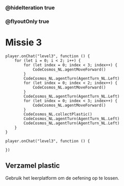 ### @hideIteration true
### @flyoutOnly true
# Missie 3

```blocks
player.onChat("level3", function () {
    for (let i = 0; i < 2; i++) {
        for (let index = 0; index < 3; index++) {
            CodeCosmos_NL.agentMoveForward()
        }
        CodeCosmos_NL.agentTurn(AgentTurn_NL.Left)
        for (let index = 0; index < 2; index++) {
            CodeCosmos_NL.agentMoveForward()
        }
        CodeCosmos_NL.agentTurn(AgentTurn_NL.Left)
        for (let index = 0; index < 3; index++) {
            CodeCosmos_NL.agentMoveForward()
        }
        CodeCosmos_NL.collectPlastic()
        CodeCosmos_NL.agentTurn(AgentTurn_NL.Left)
        CodeCosmos_NL.agentTurn(AgentTurn_NL.Left)
    }
}
```

```template
player.onChat("level3", function () {
    
})
```

## Verzamel plastic
Gebruik het leerplatform om de oefening op te lossen.